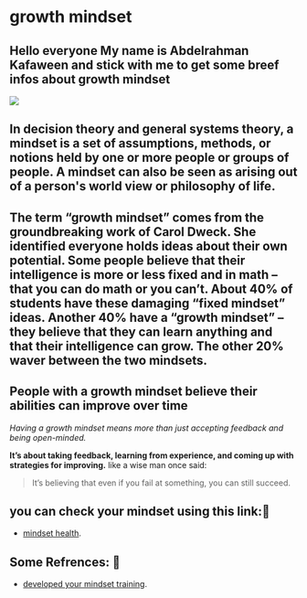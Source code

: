 # growth mindset
## Hello everyone My name is Abdelrahman Kafaween and stick with me to get some breef infos about growth mindset
 
![](https://storage.googleapis.com/proudcity/elgl/uploads/2020/08/growth-mindset-brain.png)

## In decision theory and general systems theory, a mindset is a set of assumptions, methods, or notions held by one or more people or groups of people. A mindset can also be seen as arising out of a person's world view or philosophy of life.

## The term “growth mindset” comes from the groundbreaking work of Carol Dweck. She identified everyone holds ideas about their own potential. Some people believe that their intelligence is more or less fixed and in math – that you can do math or you can’t. About 40% of students have these damaging “fixed mindset” ideas. Another 40% have a “growth mindset” – they believe that they can learn anything and that their intelligence can grow. The other 20% waver between the two mindsets.

## People with a growth mindset believe their abilities can improve over time

*Having a growth mindset means more than just accepting feedback and being open-minded.*

**It’s about taking feedback, learning from experience, and coming up with strategies for improving.** 
like a wise man once said:
> It’s believing that even if you fail at something, you can still succeed.

 



## you can check your mindset using this link:🔗

   * [mindset health](https://www.mindsethealth.com/self-tests/mindset-quiz).

## Some Refrences: 🔗

   * [developed your mindset training](https://www.opencolleges.edu.au/informed/features/develop-a-growth-mindset/).

